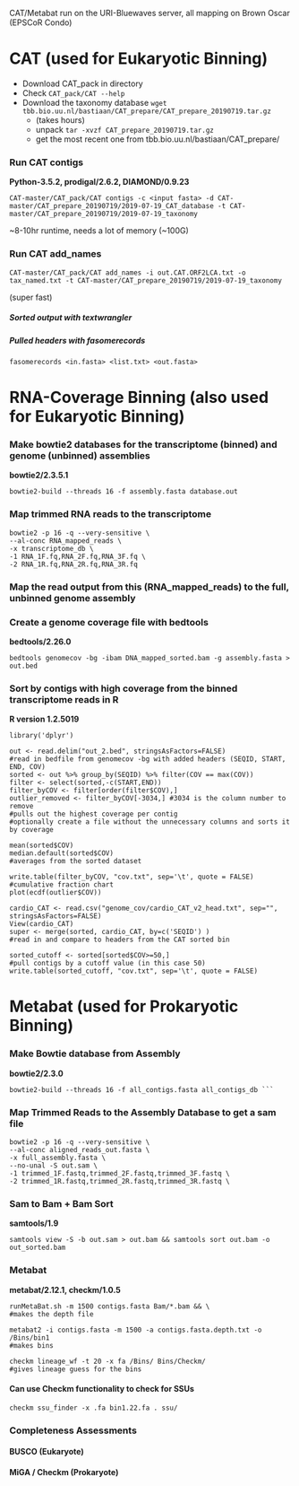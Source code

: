 CAT/Metabat run on the URI-Bluewaves server, all mapping on Brown Oscar (EPSCoR Condo)

# **CAT** (used for Eukaryotic Binning)

- Download CAT_pack in directory
- Check ``` CAT_pack/CAT --help ```
- Download the taxonomy database ``` wget tbb.bio.uu.nl/bastiaan/CAT_prepare/CAT_prepare_20190719.tar.gz ```
  - (takes hours)
  - unpack ``` tar -xvzf CAT_prepare_20190719.tar.gz ```
  - get the most recent one from tbb.bio.uu.nl/bastiaan/CAT_prepare/

### Run CAT contigs

**Python-3.5.2, prodigal/2.6.2, DIAMOND/0.9.23**
```
CAT-master/CAT_pack/CAT contigs -c <input fasta> -d CAT-master/CAT_prepare_20190719/2019-07-19_CAT_database -t CAT-master/CAT_prepare_20190719/2019-07-19_taxonomy
```
~8-10hr runtime, needs a lot of memory (~100G)

### Run CAT add_names
```
CAT-master/CAT_pack/CAT add_names -i out.CAT.ORF2LCA.txt -o tax_named.txt -t CAT-master/CAT_prepare_20190719/2019-07-19_taxonomy
```
(super fast) 

##### Sorted output with textwrangler
##### Pulled headers with fasomerecords

``` fasomerecords <in.fasta> <list.txt> <out.fasta> ```

# RNA-Coverage Binning (also used for Eukaryotic Binning)

### Make bowtie2 databases for the transcriptome (binned) and genome (unbinned) assemblies 

**bowtie2/2.3.5.1**
```
bowtie2-build --threads 16 -f assembly.fasta database.out
```

### Map trimmed RNA reads to the transcriptome
```
bowtie2 -p 16 -q --very-sensitive \
--al-conc RNA_mapped_reads \
-x transcriptome_db \
-1 RNA_1F.fq,RNA_2F.fq,RNA_3F.fq \
-2 RNA_1R.fq,RNA_2R.fq,RNA_3R.fq
```
### Map the read output from this (RNA_mapped_reads) to the full, unbinned genome assembly 

### Create a genome coverage file with bedtools

**bedtools/2.26.0**
```
bedtools genomecov -bg -ibam DNA_mapped_sorted.bam -g assembly.fasta > out.bed
```

### Sort by contigs with high coverage from the binned transcriptome reads in R

**R version 1.2.5019**
```
library('dplyr')

out <- read.delim("out_2.bed", stringsAsFactors=FALSE)
#read in bedfile from genomecov -bg with added headers (SEQID, START, END, COV)
sorted <- out %>% group_by(SEQID) %>% filter(COV == max(COV))
filter <- select(sorted,-c(START,END))
filter_byCOV <- filter[order(filter$COV),]
outlier_removed <- filter_byCOV[-3034,] #3034 is the column number to remove
#pulls out the highest coverage per contig
#optionally create a file without the unnecessary columns and sorts it by coverage

mean(sorted$COV)
median.default(sorted$COV)
#averages from the sorted dataset

write.table(filter_byCOV, "cov.txt", sep='\t', quote = FALSE)
#cumulative fraction chart
plot(ecdf(outlier$COV))

cardio_CAT <- read.csv("genome_cov/cardio_CAT_v2_head.txt", sep="", stringsAsFactors=FALSE)
View(cardio_CAT)
super <- merge(sorted, cardio_CAT, by=c('SEQID') )
#read in and compare to headers from the CAT sorted bin

sorted_cutoff <- sorted[sorted$COV>=50,]
#pull contigs by a cutoff value (in this case 50)
write.table(sorted_cutoff, "cov.txt", sep='\t', quote = FALSE)
```


# **Metabat** (used for Prokaryotic Binning)

### Make Bowtie database from Assembly

**bowtie2/2.3.0**
``` 
bowtie2-build --threads 16 -f all_contigs.fasta all_contigs_db ```
```

### Map Trimmed Reads to the Assembly Database to get a sam file

```
bowtie2 -p 16 -q --very-sensitive \
--al-conc aligned_reads_out.fasta \
-x full_assembly.fasta \
--no-unal -S out.sam \
-1 trimmed_1F.fastq,trimmed_2F.fastq,trimmed_3F.fastq \
-2 trimmed_1R.fastq,trimmed_2R.fastq,trimmed_3R.fastq \
```

### Sam to Bam + Bam Sort

**samtools/1.9**
```
samtools view -S -b out.sam > out.bam && samtools sort out.bam -o out_sorted.bam
```

### Metabat

**metabat/2.12.1, checkm/1.0.5**
```
runMetaBat.sh -m 1500 contigs.fasta Bam/*.bam && \
#makes the depth file

metabat2 -i contigs.fasta -m 1500 -a contigs.fasta.depth.txt -o /Bins/bin1
#makes bins

checkm lineage_wf -t 20 -x fa /Bins/ Bins/Checkm/
#gives lineage guess for the bins
```

#### Can use Checkm functionality to check for SSUs
``` checkm ssu_finder -x .fa bin1.22.fa . ssu/ ```

### Completeness Assessments

#### BUSCO (Eukaryote)


#### MiGA / Checkm (Prokaryote)
